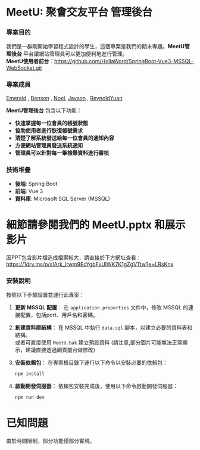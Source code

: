 # MeetU: 聚會交友平台 管理後台

### 專案目的
我們是一群剛開始學習程式設計的學生，這個專案是我們的期末專題。**MeetU管理後台** 平台讓網站管理員可以更加便利地進行管理。</br>
**MeetU使用者前台**：https://github.com/HollaWord/SpringBoot-Vue3-MSSQL-WebSocket.git

### 專案成員
[Emerald](https://github.com/HollaWord) , [Benson](https://github.com/chengyu9072) , [Noel](https://github.com/Noelyan1995), [Jayson](https://github.com/jaysonyang503) , [ReynoldYuan](https://github.com/ReynoldYuan)

**MeetU管理後台** 包含以下功能：
- **快速掌握每一位會員的帳號狀態**
- **協助使用者進行恢復帳號需求**
- **清楚了解系統發送給每一位會員的通知內容**
- **方便網站管理員發送系統通知**
- **管理員可以針對每一筆檢舉資料進行審核**

### 技術堆疊
- **後端**: Spring Boot
- **前端**: Vue 3
- **資料庫**: Microsoft SQL Server (MSSQL)

# 細節請參閱我們的 MeetU.pptx 和展示影片
因PPT包含影片檔造成檔案較大，請直接於下方網址查看：</br>
https://1drv.ms/p/s!Ark_lrwm9EcYgbFvUlWK7K1gZgVTtw?e=LRsKnx

### 安裝說明
按照以下步驟設置並運行此專案：

1. **更新 MSSQL 配置**：
   在 `application.properties` 文件中，修改 MSSQL 的連接配置，包括port、用戶名和密碼。

2. **創建資料庫結構**：
   在 MSSQL 中執行 `data.sql` 腳本，以建立必要的資料表和結構。</br>
   或者可直接使用 `MeetU.bak` 建立預設資料 (請注意,部分圖片可能無法正常顯示，建議直接透過網頁前台做修改)

3. **安裝依賴包**：
   在專案根目錄下運行以下命令以安裝必要的依賴包：
   ```bash
   npm install

4. **啟動開發伺服器**：
   依賴包安裝完成後，使用以下命令啟動開發伺服器：
   ```bash
   npm run dev

# 已知問題
由於時間限制，部分功能僅部分實現。<br>

